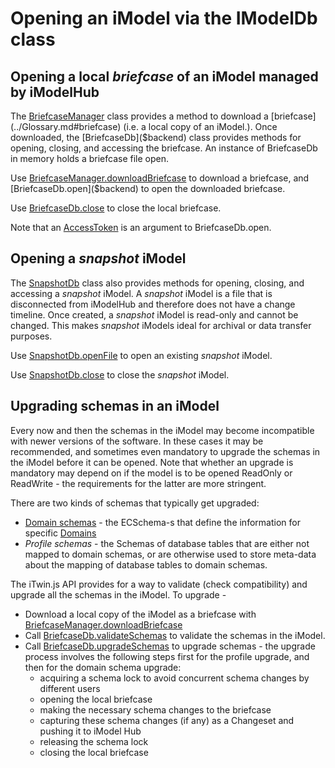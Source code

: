 # Opening an iModel via the IModelDb class

## Opening a local *briefcase* of an iModel managed by iModelHub

The [BriefcaseManager]($backend) class provides a method to download a [briefcase](../Glossary.md#briefcase) (i.e. a local copy of an iModel.).
Once downloaded, the [BriefcaseDb]($backend) class provides methods for opening, closing, and accessing the briefcase. An instance of BriefcaseDb in memory holds a briefcase file open.

Use [BriefcaseManager.downloadBriefcase]($backend) to download a briefcase, and [BriefcaseDb.open]($backend) to open the downloaded briefcase.

Use [BriefcaseDb.close]($backend) to close the local briefcase.

Note that an [AccessToken](../common/AccessToken.md) is an argument to BriefcaseDb.open.

## Opening a *snapshot* iModel

The [SnapshotDb]($backend) class also provides methods for opening, closing, and accessing a *snapshot* iModel.
A *snapshot* iModel is a file that is disconnected from iModelHub and therefore does not have a change timeline.
Once created, a *snapshot* iModel is read-only and cannot be changed.
This makes *snapshot* iModels ideal for archival or data transfer purposes.

Use [SnapshotDb.openFile]($backend) to open an existing *snapshot* iModel.

Use [SnapshotDb.close]($backend) to close the *snapshot* iModel.

## Upgrading schemas in an iModel

Every now and then the schemas in the iModel may become incompatible with newer versions of the software. In these cases it may be recommended, and sometimes even mandatory to upgrade the schemas in the iModel before it can be opened. Note that whether an upgrade is mandatory may depend on if the model is to be opened ReadOnly or ReadWrite - the requirements for the latter are more stringent.

There are two kinds of schemas that typically get upgraded:

- [Domain schemas](../../bis/guide/fundamentals/schemas-domains) - the ECSchema-s that define the information for specific [Domains](../../bis/guide/references/glossary.md#domain)
- *Profile schemas* - the Schemas of database tables that are either not mapped to domain schemas, or are otherwise used to store meta-data about the mapping of database tables to domain schemas.

The iTwin.js API provides for a way to validate (check compatibility) and upgrade all the schemas in the iModel. To upgrade -

- Download a local copy of the iModel as a briefcase with [BriefcaseManager.downloadBriefcase]($backend)
- Call [BriefcaseDb.validateSchemas]($backend) to validate the schemas in the iModel.
- Call [BriefcaseDb.upgradeSchemas]($backend) to upgrade schemas - the upgrade process involves the following steps first for the profile upgrade, and then for the domain schema upgrade:
  - acquiring a schema lock to avoid concurrent schema changes by different users
  - opening the local briefcase
  - making the necessary schema changes to the briefcase
  - capturing these schema changes (if any) as a Changeset and pushing it to iModel Hub
  - releasing the schema lock
  - closing the local briefcase

